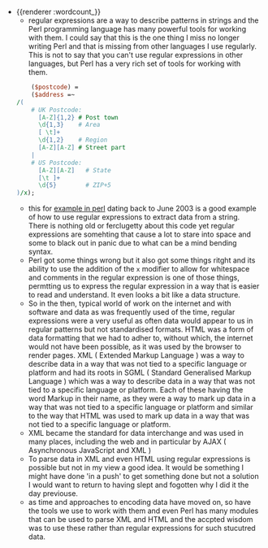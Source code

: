 - {{renderer :wordcount_}}
	- regular expressions are a way to describe patterns in strings and the Perl programming language has many powerful tools for working with them. I could say that this is the one thing I miss no longer writing Perl and that is missing from other languages I use regularly. This is not to say that you can't use regular expressions in other languages, but Perl has a very rich set of tools for working with them.
	```perl
	    ($postcode) =
        ($address =~
    /(
        # UK Postcode:
          [A-Z]{1,2} # Post town
          \d{1,3}    # Area
          [ \t]+
          \d{1,2}    # Region
          [A-Z][A-Z] # Street part
        |
        # US Postcode:
          [A-Z][A-Z]   # State
          [\t ]+
          \d{5}        # ZIP+5
    )/x);
	``` 
	- this for [example in perl](https://www.perl.com/pub/2003/06/06/regexps.html/) dating back to June 2003 is a good example of how to use regular expressions to extract data from a string. There is nothing old or ferclugetty about this code yet regular expressions are somehting that cause a lot to stare into space and some to black out in panic due to what can be a mind bending syntax. 
	- Perl got some things wrong but it also got some things ritght and its ability to use the addition of the `x` modifier to allow for whitespace and comments in the regular expression is one of those things, permtting us to express the regular expression in a way that is easier to read and understand. It even looks a bit like a data structure. 
	- So in the then, typical world of work on the internet and with software and data as was frequently used of the time, regular expressions were a very useful as often data would appear to us in regular patterns but not standardised formats. HTML was a form of data formatting that we had to adher to, without which, the internet would not have been possible, as it was used by the browser to render pages. XML ( Extended Markup Language ) was a way to describe data in a way that was not tied to a specific language or platform and had its roots in SGML ( Standard Generalised Markup Language ) which was a way to describe data in a way that was not tied to a specific language or platform. Each of these having the word Markup in their name, as they were a way to mark up data in a way that was not tied to a specific language or platform and similar to the way that HTML was used to mark up data in a way that was not tied to a specific language or platform.
	- XML became the standard for data interchange and was used in many places, including the web and in particular by AJAX ( Asynchronous JavaScript and XML ) 
	- To parse data in XML and even HTML using regular expressions is possible but not in my view a good idea. It would be something I might have done 'in a push' to get something done but not a solution I would want to return to having slept and fogotten why I did it the day previouse. 
	- as time and approaches to encoding data have moved on, so have the tools we use to work with them and even Perl has many modules that can be used to parse XML and HTML and the accpted wisdom was to use these rather than regular expressions for such stucutred data.
	